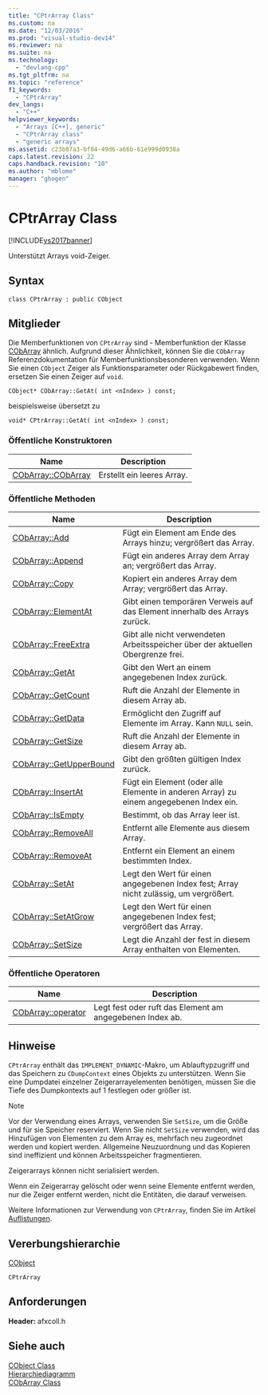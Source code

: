 ```yaml
---
title: "CPtrArray Class"
ms.custom: na
ms.date: "12/03/2016"
ms.prod: "visual-studio-dev14"
ms.reviewer: na
ms.suite: na
ms.technology: 
  - "devlang-cpp"
ms.tgt_pltfrm: na
ms.topic: "reference"
f1_keywords: 
  - "CPtrArray"
dev_langs: 
  - "C++"
helpviewer_keywords: 
  - "Arrays [C++], generic"
  - "CPtrArray class"
  - "generic arrays"
ms.assetid: c23b87a3-bf84-49d6-a66b-61e999d0938a
caps.latest.revision: 22
caps.handback.revision: "10"
ms.author: "mblome"
manager: "ghogen"
---
```

# CPtrArray Class
[!INCLUDE[vs2017banner](../../assembler/inline/includes/vs2017banner.md)]

Unterstützt Arrays void\-Zeiger.  
  
## Syntax  
  
```  
class CPtrArray : public CObject  
```  
  
## Mitglieder  
 Die Memberfunktionen von `CPtrArray` sind \- Memberfunktion der Klasse [CObArray](../../mfc/reference/cobarray-class.md) ähnlich.  Aufgrund dieser Ähnlichkeit, können Sie die `CObArray` Referenzdokumentation für Memberfunktionsbesonderen verwenden.  Wenn Sie einen `CObject` Zeiger als Funktionsparameter oder Rückgabewert finden, ersetzen Sie einen Zeiger auf `void`.  
  
 `CObject* CObArray::GetAt( int <nIndex> ) const;`  
  
 beispielsweise übersetzt zu  
  
 `void* CPtrArray::GetAt( int <nIndex> ) const;`  
  
### Öffentliche Konstruktoren  
  
|Name|Description|  
|----------|-----------------|  
|[CObArray::CObArray](../Topic/CObArray::CObArray.md)|Erstellt ein leeres Array.|  
  
### Öffentliche Methoden  
  
|Name|Description|  
|----------|-----------------|  
|[CObArray::Add](../Topic/CObArray::Add.md)|Fügt ein Element am Ende des Arrays hinzu; vergrößert das Array.|  
|[CObArray::Append](../Topic/CObArray::Append.md)|Fügt ein anderes Array dem Array an; vergrößert das Array.|  
|[CObArray::Copy](../Topic/CObArray::Copy.md)|Kopiert ein anderes Array dem Array; vergrößert das Array.|  
|[CObArray::ElementAt](../Topic/CObArray::ElementAt.md)|Gibt einen temporären Verweis auf das Element innerhalb des Arrays zurück.|  
|[CObArray::FreeExtra](../Topic/CObArray::FreeExtra.md)|Gibt alle nicht verwendeten Arbeitsspeicher über der aktuellen Obergrenze frei.|  
|[CObArray::GetAt](../Topic/CObArray::GetAt.md)|Gibt den Wert an einem angegebenen Index zurück.|  
|[CObArray::GetCount](../Topic/CObArray::GetCount.md)|Ruft die Anzahl der Elemente in diesem Array ab.|  
|[CObArray::GetData](../Topic/CObArray::GetData.md)|Ermöglicht den Zugriff auf Elemente im Array.  Kann `NULL` sein.|  
|[CObArray::GetSize](../Topic/CObArray::GetSize.md)|Ruft die Anzahl der Elemente in diesem Array ab.|  
|[CObArray::GetUpperBound](../Topic/CObArray::GetUpperBound.md)|Gibt den größten gültigen Index zurück.|  
|[CObArray::InsertAt](../Topic/CObArray::InsertAt.md)|Fügt ein Element \(oder alle Elemente in anderen Array\) zu einem angegebenen Index ein.|  
|[CObArray::IsEmpty](../Topic/CObArray::IsEmpty.md)|Bestimmt, ob das Array leer ist.|  
|[CObArray::RemoveAll](../Topic/CObArray::RemoveAll.md)|Entfernt alle Elemente aus diesem Array.|  
|[CObArray::RemoveAt](../Topic/CObArray::RemoveAt.md)|Entfernt ein Element an einem bestimmten Index.|  
|[CObArray::SetAt](../Topic/CObArray::SetAt.md)|Legt den Wert für einen angegebenen Index fest; Array nicht zulässig, um vergrößert.|  
|[CObArray::SetAtGrow](../Topic/CObArray::SetAtGrow.md)|Legt den Wert für einen angegebenen Index fest; vergrößert das Array.|  
|[CObArray::SetSize](../Topic/CObArray::SetSize.md)|Legt die Anzahl der fest in diesem Array enthalten von Elementen.|  
  
### Öffentliche Operatoren  
  
|Name|Description|  
|----------|-----------------|  
|[CObArray::operator](../Topic/CObArray::operator.md)|Legt fest oder ruft das Element am angegebenen Index ab.|  
  
## Hinweise  
 `CPtrArray` enthält das `IMPLEMENT_DYNAMIC`\-Makro, um Ablauftypzugriff und das Speichern zu `CDumpContext` eines Objekts zu unterstützen.  Wenn Sie eine Dumpdatei einzelner Zeigerarrayelementen benötigen, müssen Sie die Tiefe des Dumpkontexts auf 1 festlegen oder größer ist.  
  
> [!NOTE]
>  Vor der Verwendung eines Arrays, verwenden Sie `SetSize`, um die Größe und für sie Speicher reserviert.  Wenn Sie nicht `SetSize` verwenden, wird das Hinzufügen von Elementen zu dem Array es, mehrfach neu zugeordnet werden und kopiert werden.  Allgemeine Neuzuordnung und das Kopieren sind ineffizient und können Arbeitsspeicher fragmentieren.  
  
 Zeigerarrays können nicht serialisiert werden.  
  
 Wenn ein Zeigerarray gelöscht oder wenn seine Elemente entfernt werden, nur die Zeiger entfernt werden, nicht die Entitäten, die darauf verweisen.  
  
 Weitere Informationen zur Verwendung von `CPtrArray`, finden Sie im Artikel [Auflistungen](../../mfc/collections.md).  
  
## Vererbungshierarchie  
 [CObject](../../mfc/reference/cobject-class.md)  
  
 `CPtrArray`  
  
## Anforderungen  
 **Header:**  afxcoll.h  
  
## Siehe auch  
 [CObject Class](../../mfc/reference/cobject-class.md)   
 [Hierarchiediagramm](../../mfc/hierarchy-chart.md)   
 [CObArray Class](../../mfc/reference/cobarray-class.md)